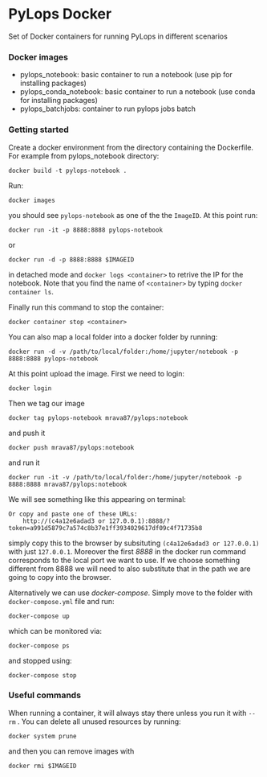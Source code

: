 # PyLops Docker
Set of Docker containers for running PyLops in different scenarios

### Docker images

* pylops_notebook: basic container to run a notebook (use pip for installing packages)
* pylops_conda_notebook: basic container to run a notebook (use conda for installing packages)
* pylops_batchjobs: container to run pylops jobs batch

### Getting started

Create a docker environment from the directory containing the Dockerfile. For example from pylops_notebook directory:
```
docker build -t pylops-notebook .
```

Run:
```
docker images
```
you should see ``pylops-notebook`` as one of the the ``ImageID``. At this point run:
```
docker run -it -p 8888:8888 pylops-notebook
```
or
```
docker run -d -p 8888:8888 $IMAGEID
```
in detached mode and ``docker logs <container>`` to retrive the IP for the notebook.
Note that you find the name of ``<container>`` by typing ``docker container ls``.

Finally run this command to stop the container:
```
docker container stop <container>
```

You can also map a local folder into a docker folder by running:
```
docker run -d -v /path/to/local/folder:/home/jupyter/notebook -p 8888:8888 pylops-notebook
```

At this point upload the image. First we need to login:
```
docker login
```
Then we tag our image
```
docker tag pylops-notebook mrava87/pylops:notebook
```
and push it
```
docker push mrava87/pylops:notebook
```
and run it
```
docker run -it -v /path/to/local/folder:/home/jupyter/notebook -p 8888:8888 mrava87/pylops:notebook
```
We will see something like this appearing on terminal:
```
Or copy and paste one of these URLs:
    http://(c4a12e6adad3 or 127.0.0.1):8888/?token=a991d5879c7a574c8b37e1ff3934029617df09c4f71735b8
```
simply copy this to the browser by subsituting ``(c4a12e6adad3 or 127.0.0.1)`` with just
``127.0.0.1``. Moreover the first *8888* in the docker run command corresponds to the local port we
want to use. If we choose something different from 8888 we will need to also substitute that in the
path we are going to copy into the browser.

Alternatively we can use *docker-compose*. Simply move to the folder with ``docker-compose.yml`` file and run:
```
docker-compose up
```
which can be monitored via:
```
docker-compose ps
```
and stopped using:
```
docker-compose stop
```

### Useful commands
When running a container, it will always stay there unless you run it with `--rm` .
You can delete all unused resources by running:

```
docker system prune
```

and then you can remove images with

```
docker rmi $IMAGEID
```
